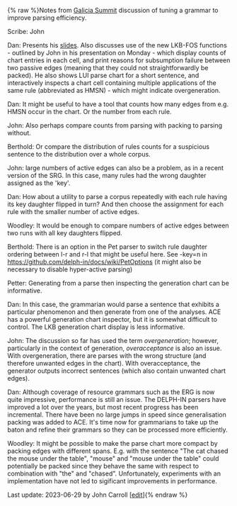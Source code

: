 {% raw %}Notes from [Galicia Summit](https://github.com/delph-in/docs/wiki/GaliciaSchedule) discussion of tuning a grammar to improve parsing efficiency.

Scribe: John

Dan: Presents his [slides](https://github.com/delph-in/docs/blob/main/summits/2023/Efficiency.pdf). Also discusses use of the new LKB-FOS functions - outlined by John in his presentation on Monday - which display counts of chart entries in each cell, and print reasons for subsumption failure between two passive edges (meaning that they could not straightforwardly be packed). He also shows LUI parse chart for a short sentence, and interactively inspects a chart cell containing multiple applications of the same rule (abbreviated as HMSN) - which might indicate overgeneration.

Dan: It might be useful to have a tool that counts how many edges from e.g. HMSN occur in the chart. Or the number from each rule.

John: Also perhaps compare counts from parsing with packing to parsing without. 

Berthold: Or compare the distribution of rules counts for a suspicious sentence to the distribution over a whole corpus.

John: large numbers of active edges can also be a problem, as in a recent version of the SRG. In this case, many rules had the wrong daughter assigned as the 'key'.

Dan: How about a utility to parse a corpus repeatedly with each rule having its key daughter flipped in turn? And then choose the assignment for each rule with the smaller number of active edges.

Woodley: It would be enough to compare numbers of active edges between two runs with all key daughters flipped.

Berthold: There is an option in the Pet parser to switch rule daughter ordering between l-r and r-l that might be useful here. See -key=n in https://github.com/delph-in/docs/wiki/PetOptions (it might also be necessary to disable hyper-active parsing)

Petter: Generating from a parse then inspecting the generation chart can be informative.

Dan: In this case, the grammarian would parse a sentence that exhibits a particular phenomenon and then generate from one of the analyses. ACE has a powerful generation chart inspector, but it is somewhat difficult to control. The LKB generation chart display is less informative.

John: The discussion so far has used the term *overgeneration*; however, particularly in the context of generation, *overacceptance* is also an issue. With overgeneration, there are parses with the wrong structure (and therefore unwanted edges in the chart). With overacceptance, the generator outputs incorrect sentences (which also contain unwanted chart edges).

Dan: Although coverage of resource grammars such as the ERG is now quite impressive, performance is still an issue. The DELPH-IN parsers have improved a lot over the years, but most recent progress has been incremental. There have been no large jumps in speed since generalisation packing was added to ACE. It's time now for grammarians to take up the baton and refine their grammars so they can be processed more efficiently.

Woodley: It might be possible to make the parse chart more compact by packing edges with different spans. E.g. with the sentence "The cat chased the mouse under the table", "mouse" and "mouse under the table" could potentially be packed since they behave the same with respect to combination with "the" and "chased". Unfortunately, experiments with an implementation have not led to sigificant improvements in performance.

Last update: 2023-06-29 by John Carroll [[edit](https://github.com/delph-in/docs/wiki/GaliciaGrammarEfficiency/_edit)]{% endraw %}